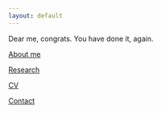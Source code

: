 ```yaml
---
layout: default
---
```


Dear me, congrats. You have done it, again. 

[About me](./aboutme.md)

[Research](./research.md)

[CV](./cv.md)

[Contact](./contact)

